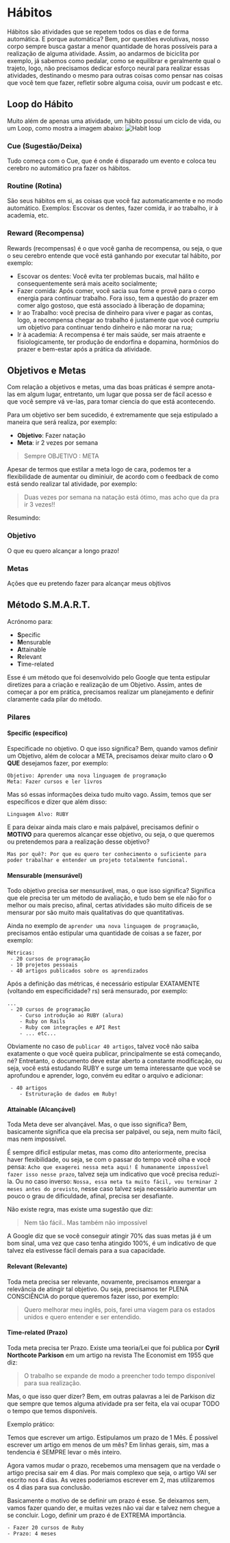 # Hábitos

Hábitos são atividades que se repetem todos os dias e de forma automática. E porque automática? Bem, por questões evolutivas, nosso corpo sempre busca gastar a menor quantidade de horas possíveis para a realização de alguma atividade. Assim, ao andarmos de biciclita por exemplo, já sabemos como pedalar, como se equilibrar e geralmente qual o trajeto, logo, não precisamos dedicar esforço neural para realizar essas atividades, destinando o mesmo para outras coisas como pensar nas coisas que você tem que fazer, refletir sobre alguma coisa, ouvir um podcast e etc.

## Loop do Hábito
Muito além de apenas uma atividade, um hábito possui um ciclo de vida, ou um Loop, como mostra a imagem abaixo:
![Habit loop](http://i.imgur.com/3s88Yrp.png)

### Cue (Sugestão/Deixa)
Tudo começa com o Cue, que é onde é disparado um evento e coloca teu cerebro no automático pra fazer os hábitos.

### Routine (Rotina)
São seus hábitos em si, as coisas que você faz automaticamente e no modo automático. Exemplos: Escovar os dentes, fazer comida, ir ao trabalho, ir à academia, etc.

### Reward (Recompensa)
Rewards (recompensas) é o que você ganha de recompensa, ou seja, o que o seu cerebro entende que você está ganhando por executar tal hábito, por exemplo:

- Escovar os dentes: Você evita ter problemas bucais, mal hálito e consequentemente será mais aceito socialmente;
- Fazer comida: Após comer, você sacia sua fome e provê para o corpo energia para continuar trabalho. Fora isso, tem a questão do prazer em comer algo gostoso, que está associado à liberação de dopamina;
- Ir ao Trabalho: você precisa de dinheiro para viver e pagar as contas, logo, a recompensa chegar ao trabalho é justamente que você cumpriu um objetivo para continuar tendo dinheiro e não morar na rua;
- Ir à academia: A recompensa é ter mais saúde, ser mais atraente e fisiologicamente, ter produção de endorfina e dopamina, hormônios do prazer e bem-estar após a prática da atividade.

## Objetivos e Metas

Com relação a objetivos e metas, uma das boas práticas é sempre anota-las em algum lugar, entretanto, um lugar que possa ser de fácil acesso e que você sempre vá ve-las, para tomar ciencia do que está acontecendo.

Para um objetivo ser bem sucedido, é extremamente que seja estipulado a maneira que será realiza, por exemplo:

- **Objetivo**: Fazer natação
- **Meta**: ir 2 vezes por semana

> Sempre OBJETIVO : META

Apesar de termos que estilar a meta logo de cara, podemos ter a flexibilidade de aumentar ou diminiuir, de acordo com o feedback de como está sendo realizar tal atividade, por exemplo:

> Duas vezes por semana na natação está ótimo, mas acho que da pra ir 3 vezes!!

Resumindo:

### Objetivo
O que eu quero alcançar a longo prazo!

### Metas
Ações que eu pretendo fazer para alcançar meus objtivos

## Método S.M.A.R.T.
Acrónomo para:
- **S**pecific
- **M**ensurable
- **A**ttainable
- **R**elevant
- **T**ime-related

Esse é um método que foi desenvolvido pelo Google que tenta estipular diretizes para a criação e realização de um Objetivo. Assim, antes de começar a por em prática, precisamos realizar um planejamento e definir claramente cada pilar do método.

### Pilares
#### Specific (específico)
Especificade no objetivo. O que isso significa? Bem, quando vamos definir um Objetivo, além de colocar a META, precisamos deixar muito claro o **O QUE** desejamos fazer, por exemplo:

```
Objetivo: Aprender uma nova linguagem de programação
Meta: Fazer cursos e ler livros
```

Mas só essas informações deixa tudo muito vago. Assim, temos que ser específicos e dizer que além disso:

```
Linguagem Alvo: RUBY
```

E para deixar ainda mais claro e mais palpável, precisamos definir o **MOTIVO** para queremos alcançar esse objetivo, ou seja, o que queremos ou pretendemos para a realização desse objetivo?

```
Mas por quê?: Por que eu quero ter conhecimento o suficiente para poder trabalhar e entender um projeto totalmente funcional.
```

#### Mensurable (mensurável)
Todo objetivo precisa ser mensurável, mas, o que isso significa? Significa que ele precisa ter um método de avaliação, e tudo bem se ele não for o melhor ou mais preciso, afinal, certas atividades são muito dificeis de se mensurar por são muito mais qualitativas do que quantitativas.

Ainda no exemplo de `aprender uma nova linguagem de programação`, precisamos então estipular uma quantidade de coisas a se fazer, por exemplo:

```
Métricas:
 - 20 cursos de programação
 - 10 projetos pessoais
 - 40 artigos publicados sobre os aprendizados
```
Após a definição das métricas, é necessário estipular EXATAMENTE (voltando em especificidade? rs) será mensurado, por exemplo:

```
...
 - 20 cursos de programação
    - Curso introdução ao RUBY (alura)
    - Ruby on Rails
    - Ruby com integrações e API Rest
    - ... etc...
```

Obviamente no caso de `publicar 40 artigos`, talvez você não saiba exatamente o que você queira publicar, principalmente se está começando, né? Entretanto, o documento deve estar aberto a constante modificação, ou seja, você está estudando RUBY e surge um tema interessante que você se aprofundou e aprender, logo, convém eu editar o arquivo e adicionar:

```
 - 40 artigos
    - Estruturação de dados em Ruby!
```

#### Attainable (Alcançável)
Toda Meta deve ser alvançável. Mas, o que isso significa? Bem, basicamente significa que ela precisa ser palpável, ou seja, nem muito fácil, mas nem impossível.

É sempre dificil estipular metas, mas como dito anteriormente, precisa haver flexibilidade, ou seja, se com o passar do tempo você olha e você pensa: `Acho que exagerei nessa meta aqui! É humanamente impossível fazer isso nesse prazo`, talvez seja um indicativo que você precisa reduzi-la. Ou no caso inverso: `Nossa, essa meta ta muito fácil, vou terminar 2 meses antes do previsto`, nesse caso talvez seja necessário aumentar um pouco o grau de dificuldade, afinal, precisa ser desafiante.

Não existe regra, mas existe uma sugestão que diz:
> Nem tão fácil.. Mas também não impossível

A Google diz que se você conseguir atingir 70% das suas metas já é um bom sinal, uma vez que caso tenha atingido 100%, é um indicativo de que talvez ela estivesse fácil demais para a sua capacidade.

#### Relevant (Relevante)
Toda meta precisa ser relevante, novamente, precisamos enxergar a relevância de atingir tal objetivo. Ou seja, precisamos ter PLENA CONSCIÊNCIA do porque queremos fazer isso, por exemplo:

> Quero melhorar meu inglês, pois, farei uma viagem para os estados unidos e quero entender e ser entendido.

#### Time-related (Prazo)
Toda meta precisa ter Prazo. Existe uma teoria/Lei que foi publica por **Cyril Northcote Parkison** em um artigo na revista The Economist em 1955 que diz:
> O trabalho se expande de modo a preencher todo tempo disponível para sua realização.

Mas, o que isso quer dizer? Bem, em outras palavras a lei de Parkison diz que sempre que temos alguma atividade pra ser feita, ela vai ocupar TODO o tempo que temos disponíveis.

Exemplo prático:

Temos que escrever um artigo. Estipulamos um prazo de 1 Mês. É possível escrever um artigo em menos de um mês? Em linhas gerais, sim, mas a tendencia é SEMPRE levar o mês inteiro.

Agora vamos mudar o prazo, recebemos uma mensagem que na verdade o artigo precisa sair em 4 dias. Por mais complexo que seja, o artigo VAI ser escrito nos 4 dias. As vezes poderiamos escrever em 2, mas utilizaremos os 4 dias para sua conclusão.

Basicamente o motivo de se definir um prazo é esse. Se deixamos sem, vamos fazer quando der, e muitas vezes não vai dar e talvez nem chegue a se concluir. Logo, definir um prazo é de EXTREMA importância.

```
- Fazer 20 cursos de Ruby
- Prazo: 4 meses
```